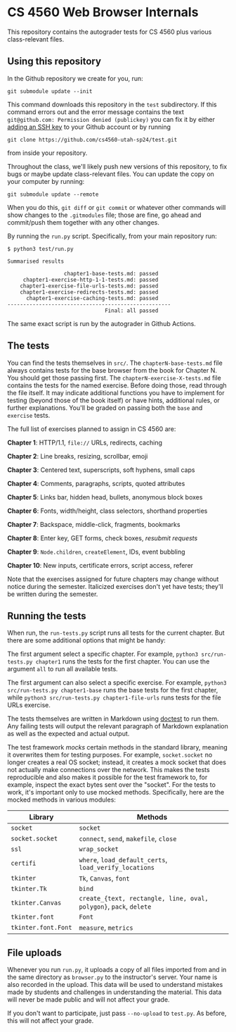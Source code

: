 CS 4560 Web Browser Internals
=============================

This repository contains the autograder tests for CS 4560 plus various
class-relevant files.

Using this repository
---------------------

In the Github repository we create for you, run:

	git submodule update --init

This command downloads this repository in the `test` subdirectory. If
this command errors out and the error message contains the text
`git@github.com: Permission denied (publickey)` you can fix it by
either [adding an SSH key][ssh-key] to your Github account or by
running

[ssh-key]: https://docs.github.com/en/authentication/connecting-to-github-with-ssh/adding-a-new-ssh-key-to-your-github-account

	git clone https://github.com/cs4560-utah-sp24/test.git

from inside your repository.

Throughout the class, we'll likely push new versions of this
repository, to fix bugs or maybe update class-relevant files. You can
update the copy on your computer by running:

	git submodule update --remote
	
When you do this, `git diff` or `git commit` or whatever other
commands will show changes to the `.gitmodules` file; those are fine,
go ahead and commit/push them together with any other changes.

By running the `run.py` script. Specifically, from your main
repository run:

    $ python3 test/run.py
    
    Summarised results

                      chapter1-base-tests.md: passed
         chapter1-exercise-http-1-1-tests.md: passed
        chapter1-exercise-file-urls-tests.md: passed
        chapter1-exercise-redirects-tests.md: passed
          chapter1-exercise-caching-tests.md: passed
    ----------------------------------------------------
                                   Final: all passed

The same exact script is run by the autograder in Github Actions.

The tests
---------

You can find the tests themselves in `src/`. The
`chapterN-base-tests.md` file always contains tests for the base
browser from the book for Chapter N. You should get those passing
first. The `chapterN-exercise-X-tests.md` file contains the tests for
the named exercise. Before doing those, read through the file itself.
It may indicate additional functions you have to implement for testing
(beyond those of the book itself) or have hints, additional rules, or
further explanations. You'll be graded on passing both the `base` and
`exercise` tests.

The full list of exercises planned to assign in CS 4560 are:

**Chapter 1**: HTTP/1.1, `file://` URLs, redirects, caching

**Chapter 2**: Line breaks, resizing, scrollbar, emoji

**Chapter 3**: Centered text, superscripts, soft hyphens, small caps

**Chapter 4**: Comments, paragraphs, scripts, quoted attributes

**Chapter 5**: Links bar, hidden head, bullets, anonymous block boxes

**Chapter 6**: Fonts, width/height, class selectors, shorthand properties

**Chapter 7**: Backspace, middle-click, fragments, bookmarks

**Chapter 8**: Enter key, GET forms, check boxes, *resubmit requests*

**Chapter 9**: `Node.children`, `createElement`, IDs, event bubbling

**Chapter 10**: New inputs, certificate errors, script access, referer

Note that the exercises assigned for future chapters may change
without notice during the semester. Italicized exercises don't yet
have tests; they'll be written during the semester.

Running the tests
-----------------

When run, the `run-tests.py` script runs all tests for the current
chapter. But there are some additional options that might be handy:

The first argument select a specific chapter. For example, `python3
src/run-tests.py chapter1` runs the tests for the first chapter. You
can use the argument `all` to run all available tests.

The first argument can also select a specific exercise. For example,
`python3 src/run-tests.py chapter1-base` runs the base tests for the
first chapter, while `python3 src/run-tests.py chapter1-file-urls`
runs tests for the file URLs exercise.

The tests themselves are written in Markdown using [doctest][doctest]
to run them. Any failing tests will output the relevant paragraph of
Markdown explanation as well as the expected and actual output.

[doctest]: https://docs.python.org/3/library/doctest.html

The test framework _mocks_ certain methods in the standard library,
meaning it overwrites them for testing purposes. For example,
`socket.socket` no longer creates a real OS socket; instead, it
creates a mock socket that does not actually make connections over the
network. This makes the tests reproducible and also makes it possible
for the test framework to, for example, inspect the exact bytes sent
over the "socket". For the tests to work, it's important only to use
mocked methods. Specifically, here are the mocked methods in various
modules:

| Library             | Methods                                                           |
|---------------------|-------------------------------------------------------------------|
| `socket`            | `socket`                                                          |
| `socket.socket`     | `connect`, `send`, `makefile`, `close`                            |
| `ssl`               | `wrap_socket`                                                     |
| `certifi`           | `where`, `load_default_certs`, `load_verify_locations`            |
| `tkinter`           | `Tk`, `Canvas`, `font`                                            |
| `tkinter.Tk`        | `bind`                                                            |
| `tkinter.Canvas`    | `create_{text, rectangle, line, oval, polygon}`, `pack`, `delete` |
| `tkinter.font`      | `Font`                                                            |
| `tkinter.font.Font` | `measure`, `metrics`                                              |

File uploads
------------

Whenever you run `run.py`, it uploads a copy of all files imported
from and in the same directory as `browser.py` to the instructor's
server. Your name is also recorded in the upload. This data will be
used to understand mistakes made by students and challenges in
understanding the material. This data will never be made public and
will not affect your grade.

If you don't want to participate, just pass `--no-upload` to
`test.py`. As before, this will not affect your grade.
